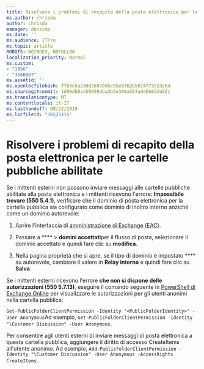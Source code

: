 ```yaml
---
title: Risolvere i problemi di recapito della posta elettronica per le cartelle pubbliche abilitate
ms.author: chrisda
author: chrisda
manager: dansimp
ms.date: ''
ms.audience: ITPro
ms.topic: article
ROBOTS: NOINDEX, NOFOLLOW
localization_priority: Normal
ms.custom:
- "1956"
- "3500007"
ms.assetid: ''
ms.openlocfilehash: f7b5e5a230d26870d5e95e8762b5874f73723c6d
ms.sourcegitcommit: 1d98db8acb9959aba3b5e308a567ade6b62da56c
ms.translationtype: MT
ms.contentlocale: it-IT
ms.lasthandoff: 08/22/2019
ms.locfileid: "36525115"
---
```

# <a name="fix-email-delivery-issues-to-mail-enabled-public-folders"></a>Risolvere i problemi di recapito della posta elettronica per le cartelle pubbliche abilitate

Se i mittenti esterni non possono inviare messaggi alle cartelle pubbliche abilitate alla posta elettronica e i mittenti ricevono l'errore: **Impossibile trovare (550 5.4.1)**, verificare che il dominio di posta elettronica per la cartella pubblica sia configurato come dominio di inoltro interno anziché come un dominio autorevole:

1. Aprire l'interfaccia di [amministrazione di Exchange (EAC)](https://docs.microsoft.com/Exchange/exchange-admin-center).

2. Passare a **** \> **domini accettati**per il flusso di posta, selezionare il dominio accettato e quindi fare clic su **modifica**.

3. Nella pagina proprietà che si apre, se il tipo di dominio è impostato **** su autorevole, cambiare il valore in **Relay interno** e quindi fare clic su **Salva**.

Se i mittenti esterni ricevono l'errore **che non si dispone delle autorizzazioni (550 5.7.13)**, eseguire il comando seguente in [PowerShell di Exchange Online](https://docs.microsoft.com/powershell/exchange/exchange-online/connect-to-exchange-online-powershell/connect-to-exchange-online-powershell) per visualizzare le autorizzazioni per gli utenti anonimi nella cartella pubblica:

`Get-PublicFolderClientPermission -Identity "<PublicFolderIdentity>" -User Anonymous`Ad esempio, `Get-PublicFolderClientPermission -Identity "\Customer Discussion" -User Anonymous`.

Per consentire agli utenti esterni di inviare messaggi di posta elettronica a questa cartella pubblica, aggiungere il diritto di accesso CreateItems all'utente anonimo. Ad esempio, `Add-PublicFolderClientPermission -Identity "\Customer Discussion" -User Anonymous -AccessRights CreateItems`.
